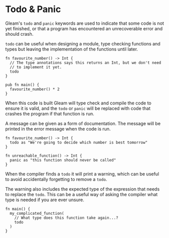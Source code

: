 # Todo & Panic

Gleam's `todo` and `panic` keywords are used to indicate that some code is not
yet finished, or that a program has encountered an unrecoverable error and
should crash.

`todo` can be useful when designing a module, type checking functions and types
but leaving the implementation of the functions until later.

```gleam
fn favourite_number() -> Int {
  // The type annotations says this returns an Int, but we don't need
  // to implement it yet.
  todo
}

pub fn main() {
  favourite_number() * 2
}
```

When this code is built Gleam will type check and compile the code to ensure
it is valid, and the `todo` or `panic` will be replaced with code that crashes
the program if that function is run.

A message can be given as a form of documentation. The message will be printed
in the error message when the code is run.

```gleam
fn favourite_number() -> Int {
  todo as "We're going to decide which number is best tomorrow"
}

fn unreachable_function() -> Int {
  panic as "this function should never be called"
}
```

When the compiler finds a `todo` it will print a warning, which can be useful
to avoid accidentally forgetting to remove a `todo`.

The warning also includes the expected type of the expression that needs to
replace the `todo`. This can be a useful way of asking the compiler what type
is needed if you are ever unsure.


```gleam
fn main() {
  my_complicated_function(
    // What type does this function take again...?
    todo
  )
}
```
